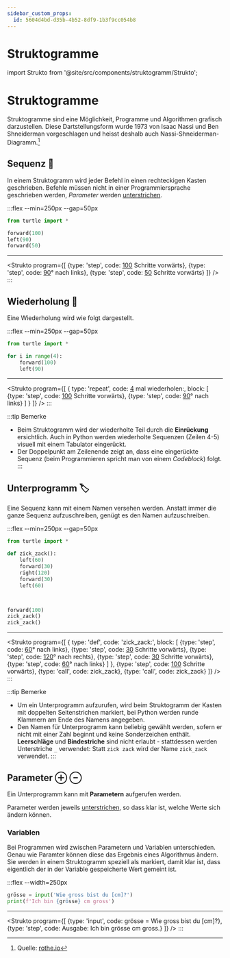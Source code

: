 ```yaml
---
sidebar_custom_props:
  id: 5604d4bd-d35b-4b52-8df9-1b3f9cc054b8
---
```


# Struktogramme

import Strukto from '@site/src/components/struktogramm/Strukto';

# Struktogramme

Struktogramme sind eine Möglichkeit, Programme und Algorithmen grafisch darzustellen. Diese Dartstellungsform wurde 1973 von Isaac Nassi und Ben Shneiderman vorgeschlagen und heisst deshalb auch Nassi-Shneiderman-Diagramm.[^1]

## Sequenz 👣
In einem Struktogramm wird jeder Befehl in einen rechteckigen Kasten geschrieben. Befehle müssen nicht in einer Programmiersprache geschrieben werden, *Parameter* werden <u>unterstrichen</u>.

:::flex --min=250px --gap=50px
```py live_py slim
from turtle import *

forward(100)
left(90)
forward(50) 
```
***
<Strukto program={[
    {type: 'step', code: <span><u>100</u> Schritte vorwärts</span>},
    {type: 'step', code: <span><u>90</u>° nach links</span>},
    {type: 'step', code: <span><u>50</u> Schritte vorwärts</span>}
]} />
:::


## Wiederholung 🔁

Eine Wiederholung wird wie folgt dargestellt.

:::flex --min=250px --gap=50px
```py live_py slim
from turtle import *

for i in range(4):
    forward(100)
    left(90)
```
***
<Strukto program={[
    {
        type: 'repeat', 
        code: <span><u>4</u> mal wiederholen:</span>,
        block: [
            {type: 'step', code: <span><u>100</u> Schritte vorwärts</span>},
            {type: 'step', code: <span><u>90</u>° nach links</span>}
        ]
    }
]} />
:::

:::tip Bemerke
- Beim Struktogramm wird der wiederholte Teil durch die **Einrückung** ersichtlich. Auch in Python werden wiederholte Sequenzen (Zeilen 4-5) visuell mit einem Tabulator eingerückt.
- Der Doppelpunkt am Zeilenende zeigt an, dass eine eingerückte Sequenz (beim Programmieren spricht man von einem *Codeblock*) folgt.
:::

## Unterprogramm 🏷
Eine Sequenz kann mit einem Namen versehen werden. Anstatt immer die ganze Sequenz aufzuschreiben, genügt es den Namen aufzuschreiben.

:::flex --min=250px --gap=50px
```py live_py slim
from turtle import *

def zick_zack():
    left(60)
    forward(30)
    right(120)
    forward(30)
    left(60)



forward(100)
zick_zack()
zick_zack()
```
***
<Strukto program={[
    {
        type: 'def', 
        code: 'zick_zack:',
        block: [
            {type: 'step', code: <span><u>60</u>° nach links</span>},
            {type: 'step', code: <span><u>30</u> Schritte vorwärts</span>},
            {type: 'step', code: <span><u>120</u>° nach rechts</span>},
            {type: 'step', code: <span><u>30</u> Schritte vorwärts</span>},
            {type: 'step', code: <span><u>60</u>° nach links</span>}
        ]
    },
    {type: 'step', code: <span><u>100</u> Schritte vorwärts</span>},
    {type: 'call', code: <span>zick_zack</span>},
    {type: 'call', code: <span>zick_zack</span>}
]} />
:::

:::tip Bemerke
- Um ein Unterprogramm aufzurufen, wird beim Struktogramm der Kasten mit doppelten Seitenstrichen markiert, bei Python werden runde Klammern am Ende des Namens angegeben.
- Den Namen für Unterprogramm kann beliebig gewählt werden, sofern er nicht mit einer Zahl beginnt und keine Sonderzeichen enthält. **Leerschläge** und **Bindestriche** sind nicht erlaubt - stattdessen werden Unterstriche `_` verwendet: Statt `zick zack` wird der Name `zick_zack` verwendet. 
:::

## Parameter ⊕ ⊖

Ein Unterprogramm kann mit **Parametern** aufgerufen werden.

Parameter werden jeweils <u>unterstrichen</u>, so dass klar ist, welche Werte sich ändern können.

### Variablen
Bei Programmen wird zwischen Parametern und Variablen unterschieden. Genau wie Paramter können diese das Ergebnis eines Algorithmus ändern. Sie werden in einem Struktogramm speziell als markiert, damit klar ist, dass eigentlich der in der Variable gespeicherte Wert gemeint ist.

:::flex --width=250px
```py live_py slim
grösse = input('Wie gross bist du [cm]?')
print(f'Ich bin {grösse} cm gross')
```
***
<Strukto program={[
    {type: 'input', code: <span><span className="var">grösse</span> = Wie gross bist du [cm]?</span>},
    {type: 'step', code: <span>Ausgabe: Ich bin <span className="var">grösse</span> cm gross.</span>}
]} />
:::

[^1]: Quelle: [rothe.io](https://rothe.io/?b=prog1&p=905106)
